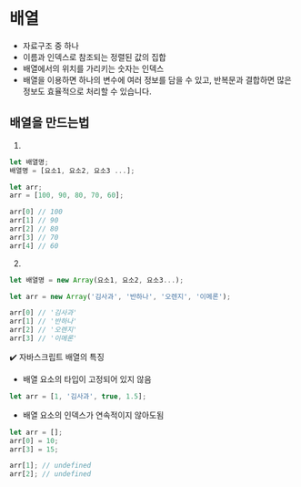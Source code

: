 # 배열

- 자료구조 중 하나
- 이름과 인덱스로 참조되는 정렬된 값의 집합
- 배열에서의 위치를 가리키는 숫자는 인덱스
- 배열을 이용하면 하나의 변수에 여러 정보를 담을 수 있고, 반복문과 결합하면 많은 정보도 효율적으로 처리할 수 있습니다.

## 배열을 만드는법

1.

```js
let 배열명;
배열명 = [요소1, 요소2, 요소3 ...];

let arr;
arr = [100, 90, 80, 70, 60];

arr[0] // 100
arr[1] // 90
arr[2] // 80
arr[3] // 70
arr[4] // 60
```

2.

```js
let 배열명 = new Array(요소1, 요소2, 요소3...);

let arr = new Array('김사과', '반하나', '오렌지', '이메론');

arr[0] // '김사과'
arr[1] // '반하나'
arr[2] // '오렌지'
arr[3] // '이메론'
```

✔️ 자바스크립트 배열의 특징

- 배열 요소의 타입이 고정되어 있지 않음

```js
let arr = [1, '김사과', true, 1.5];
```

- 배열 요소의 인덱스가 연속적이지 않아도됨

```js
let arr = [];
arr[0] = 10;
arr[3] = 15;

arr[1]; // undefined
arr[2]; // undefined
```

